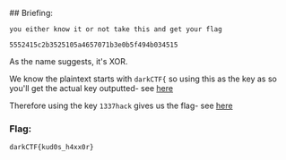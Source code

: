 ## Briefing:  
```
you either know it or not take this and get your flag

5552415c2b3525105a4657071b3e0b5f494b034515
```

As the name suggests, it's XOR. 

We know the plaintext starts with `darkCTF{` so using this as the key as so you'll get the actual key outputted- see [here](https://gchq.github.io/CyberChef/#recipe=From_Hex('Auto')XOR(%7B'option':'UTF8','string':'darkCTF%7B'%7D,'Standard',false)&input=NTU1MjQxNWMyYjM1MjUxMDVhNDY1NzA3MWIzZTBiNWY0OTRiMDM0NTE1)

Therefore using the key `1337hack` gives us the flag- see [here](https://gchq.github.io/CyberChef/#recipe=From_Hex('Auto')XOR(%7B'option':'UTF8','string':'1337hack'%7D,'Standard',false)&input=NTU1MjQxNWMyYjM1MjUxMDVhNDY1NzA3MWIzZTBiNWY0OTRiMDM0NTE1)

### Flag:  
`darkCTF{kud0s_h4xx0r}`

